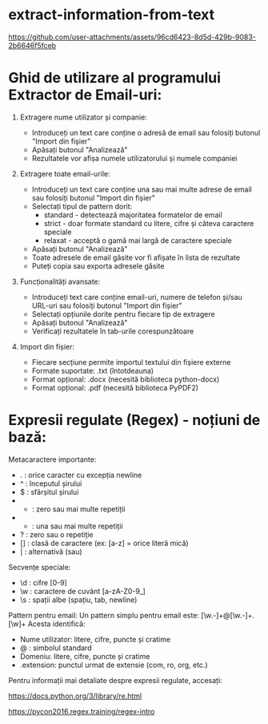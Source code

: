 # extract-information-from-text
https://github.com/user-attachments/assets/96cd6423-8d5d-429b-9083-2b6646f5fceb

# Ghid de utilizare al programului Extractor de Email-uri:
1. Extragere nume utilizator și companie:
   - Introduceți un text care conține o adresă de email sau folosiți butonul "Import din fișier"
   - Apăsați butonul "Analizează"
   - Rezultatele vor afișa numele utilizatorului și numele companiei

2. Extragere toate email-urile:
   - Introduceți un text care conține una sau mai multe adrese de email sau folosiți butonul "Import din fișier"
   - Selectați tipul de pattern dorit:
     * standard - detectează majoritatea formatelor de email
     * strict - doar formate standard cu litere, cifre și câteva caractere speciale
     * relaxat - acceptă o gamă mai largă de caractere speciale
   - Apăsați butonul "Analizează"
   - Toate adresele de email găsite vor fi afișate în lista de rezultate
   - Puteți copia sau exporta adresele găsite

3. Funcționalități avansate:
   - Introduceți text care conține email-uri, numere de telefon și/sau URL-uri sau folosiți butonul "Import din fișier"
   - Selectați opțiunile dorite pentru fiecare tip de extragere
   - Apăsați butonul "Analizează"
   - Verificați rezultatele în tab-urile corespunzătoare

4. Import din fișier:
   - Fiecare secțiune permite importul textului din fișiere externe
   - Formate suportate: .txt (întotdeauna)
   - Format opțional: .docx (necesită biblioteca python-docx)
   - Format opțional: .pdf (necesită biblioteca PyPDF2)

# Expresii regulate (Regex) - noțiuni de bază:

Metacaractere importante:
- . : orice caracter cu excepția newline
- ^ : începutul șirului
- $ : sfârșitul șirului
- * : zero sau mai multe repetiții
- + : una sau mai multe repetiții
- ? : zero sau o repetiție
- [] : clasă de caractere (ex: [a-z] = orice literă mică)
- | : alternativă (sau)

Secvențe speciale:
- \d : cifre [0-9]
- \w : caractere de cuvânt [a-zA-Z0-9_]
- \s : spații albe (spațiu, tab, newline)

Pattern pentru email:
Un pattern simplu pentru email este: [\w.-]+@[\w.-]+\.[\w]+
Acesta identifică:
- Nume utilizator: litere, cifre, puncte și cratime
- @ : simbolul standard
- Domeniu: litere, cifre, puncte și cratime
- .extension: punctul urmat de extensie (com, ro, org, etc.)

Pentru informații mai detaliate despre expresii regulate, accesați:

https://docs.python.org/3/library/re.html

https://pycon2016.regex.training/regex-intro
